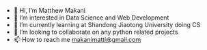 - 👋 Hi, I’m Matthew Makani
- 👀 I’m interested in Data Science and Web Development
- 🌱 I’m currently learning at Shandong Jiaotong University doing CS
- 💞️ I’m looking to collaborate on any python related projects
- 📫 How to reach me makanimatti@gmail.com

<!---
Inzwanai-Jr/Inzwanai-Jr is a ✨ special ✨ repository because its `README.md` (this file) appears on your GitHub profile.
You can click the Preview link to take a look at your changes.
--->
